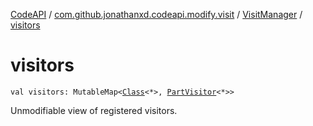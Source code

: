 [CodeAPI](../../index.md) / [com.github.jonathanxd.codeapi.modify.visit](../index.md) / [VisitManager](index.md) / [visitors](.)

# visitors

`val visitors: MutableMap<`[`Class`](http://docs.oracle.com/javase/6/docs/api/java/lang/Class.html)`<*>, `[`PartVisitor`](../-part-visitor/index.md)`<*>>`

Unmodifiable view of registered visitors.

